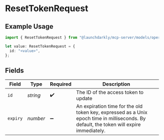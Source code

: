 # ResetTokenRequest

## Example Usage

```typescript
import { ResetTokenRequest } from "@launchdarkly/mcp-server/models/operations";

let value: ResetTokenRequest = {
  id: "<value>",
};
```

## Fields

| Field                                                                                                                                    | Type                                                                                                                                     | Required                                                                                                                                 | Description                                                                                                                              |
| ---------------------------------------------------------------------------------------------------------------------------------------- | ---------------------------------------------------------------------------------------------------------------------------------------- | ---------------------------------------------------------------------------------------------------------------------------------------- | ---------------------------------------------------------------------------------------------------------------------------------------- |
| `id`                                                                                                                                     | *string*                                                                                                                                 | :heavy_check_mark:                                                                                                                       | The ID of the access token to update                                                                                                     |
| `expiry`                                                                                                                                 | *number*                                                                                                                                 | :heavy_minus_sign:                                                                                                                       | An expiration time for the old token key, expressed as a Unix epoch time in milliseconds. By default, the token will expire immediately. |